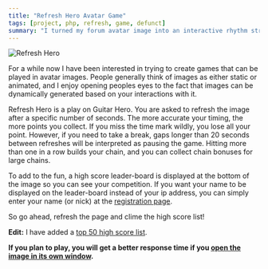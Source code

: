 ```yaml
---
title: "Refresh Hero Avatar Game"
tags: [project, php, refresh, game, defunct]
summary: "I turned my forum avatar image into an interactive rhythm streak game."
---
```


![](http://classicalcode.com/projects/hero.png "Refresh Hero")

For a while now I have been interested in trying to create games that can be played in avatar images. People generally think of images as either static or animated, and I enjoy opening peoples eyes to the fact that images can be dynamically generated based on your interactions with it.

Refresh Hero is a play on Guitar Hero. You are asked to refresh the image after a specific number of seconds. The more accurate your timing, the more points you collect. If you miss the time mark wildly, you lose all your point. However, if you need to take a break, gaps longer than 20 seconds between refreshes will be interpreted as pausing the game. Hitting more than one in a row builds your chain, and you can collect chain bonuses for large chains.

To add to the fun, a high score leader-board is displayed at the bottom of the image so you can see your competition. If you want your name to be displayed on the leader-board instead of your ip address, you can simply enter your name (or nick) at the [registration page](http://classicalcode.com/projects/hero/register.php).

So go ahead, refresh the page and clime the high score list!

**Edit:** I have added a [top 50 high score list](http://classicalcode.com/projects/hero/high_score.php).

**If you plan to play, you will get a better response time if you [open the image in its own window](http://classicalcode.com/projects/hero.png).**
